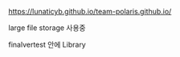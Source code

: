 https://lunaticyb.github.io/team-polaris.github.io/

large file storage 사용중

finalvertest 안에 Library
